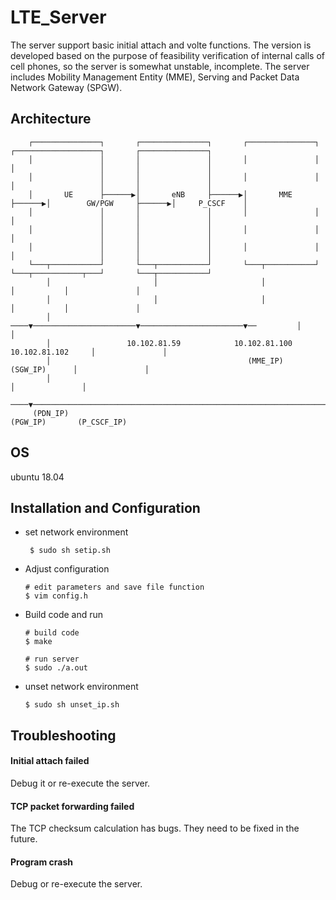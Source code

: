# LTE_Server

The server support basic initial attach and volte functions.
The version is developed based on the purpose of feasibility verification of internal calls of cell phones, so the server is somewhat unstable, incomplete.
The server includes Mobility Management Entity (MME), Serving and Packet Data Network Gateway (SPGW).

## Architecture
```
    ┌───────────────┐       ┌───────────────┐       ┌───────────────┐       ┌───────────────────┐       ┌───────────────┐
    │               │       │               │       │               │       │                   │       │               │
    │               │       │               │       │               │       │                   │       │               │
    │       UE      ├──────▶│       eNB     ├──────▶│       MME     ├──────▶│        GW/PGW     ├──────▶│     P_CSCF    │
    │               │       │               │       │               │       │                   │       │               │
    │               │       │               │       │               │       │                   │       │               │
    │               │       │               │       │               │       │                   │       │               │
    └───┬───────────┘       └───┬───────────┘       └───┬───────────┘       └───┬───────────┬───┘       └───┬───────────┘
        │                       │                       │                       │           │               │
        │                       │                       │                       │           │               │
        │                   ────▼───────────────────────▼───────────────────────▼──         │               │
        │                 10.102.81.59            10.102.81.100           10.102.81.102     │               │
        │                                            (MME_IP)                 (SGW_IP)      │               │
        │                                                                                   │               │
    ────▼───────────────────────────────────────────────────────────────────────────────────▼───────────────▼───
     (PDN_IP)                                                                            (PGW_IP)       (P_CSCF_IP)

```

## OS
ubuntu 18.04

## Installation and Configuration
* set network environment
	```shell
 	 $ sudo sh setip.sh
	```
* Adjust configuration
	```shell
	# edit parameters and save file function
	$ vim config.h
	```

* Build code and run
	```shell
	# build code
	$ make

	# run server
	$ sudo ./a.out
	```

* unset network environment
	```shell
  	$ sudo sh unset_ip.sh
	```


## Troubleshooting
#### Initial attach failed
Debug it or re-execute the server.

#### TCP packet forwarding failed
The TCP checksum calculation has bugs. They need to be fixed in the future.

#### Program crash
Debug or re-execute the server.